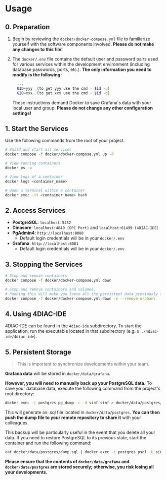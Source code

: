 # Usage

## 0. Preparation

1. Begin by reviewing the `docker/docker-compose.yml` file to familiarize yourself with the software components involved. **Please do not make any changes to this file!**

2. The `docker/.env` file contains the default user and password pairs used for various services within the development environment (including database passwords, ports, etc.). **The only information you need to modify is the following:**
    ```bash
      ...
      UID=yyy  (to get yyy use the cmd - $id -u)
      GID=xxx  (to get xxx use the cmd - $id -g)
    ```

    These instructions demand Docker to save Grafana's data with your local user and group. **Please do not change any other configuration settings!**

## 1. Start the Services

Use the following commands from the root of your project.
```bash
# Build and start all services
docker compose -f docker/docker-compose.yml up -d

# View running containers
docker ps -a

# View logs of a container
docker logs <container_name>

# Open a terminal within a container
docker exec -it <container_name> bash
```

## 2. Access Services

- **PostgreSQL**: `localhost:5432`
- **Dinasore**: `localhost:4840 (OPC Port)` and `localhost:61499 (4DIAC-IDE)`
- **PgAdmin4**: `http://localhost:8080`
  - Default login credentials will be in your `docker/.env`
- **Grafana**: `http://localhost:8081`
  - Default login credentials will be in your `docker/.env`

## 3. Stopping the Services

```bash
# Stop and remove containers
docker compose -f docker/docker-compose.yml down

# Stop and remove containers and volumes.
# Running this will make you loose all the persistent data previously stored!
docker compose -f docker/docker-compose.yml down -v --remove-orphans
```

## 4. Using 4DIAC-IDE

4DIAC-IDE can be found in the `4diac-ide` subdirectory. To start the application, run the executable located in that subdirectory (e.g. `$ ./4diac-ide/4diac-ide`).

## 5. Persistent Storage

> This is important to synchronize developments within your team.

**Grafana data** will be stored in `docker/data/grafana`.

**However, you will need to manually back up your PostgreSQL data.** To save your database data, execute the following command from the project's root directory:
```bash
docker exec -t postgres pg_dump -c -U sinf sinf > docker/data/postgres/dump.sql
```
This will generate an .sql file located in `docker/data/postgres`. **You can then push the dump file to your remote repository to share it** with your colleagues.

This backup will be particularly useful in the event that you delete all your data. If you need to restore PostgreSQL to its previous state, start the container and run the following command:
```bash
cat docker/data/postgres/dump.sql | docker exec -i postgres psql -U sinf
```

**Please ensure that the contents of `docker/data/grafana` and `docker/data/postgres` are stored securely; otherwise, you risk losing all your developments.**